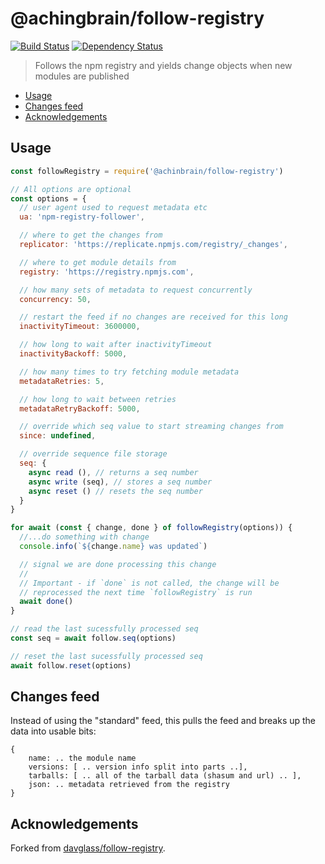 # @achingbrain/follow-registry <!-- omit in toc -->

[![Build Status](https://travis-ci.org/achingbrain/follow-registry.svg?branch=master)](https://travis-ci.org/achingbrain/follow-registry) [![Dependency Status](https://david-dm.org/achingbrain/follow-registry/status.svg)](https://david-dm.org/achingbrain/follow-registry)

> Follows the npm registry and yields change objects when new modules are published

- [Usage](#usage)
- [Changes feed](#changes-feed)
- [Acknowledgements](#acknowledgements)

## Usage

```javascript
const followRegistry = require('@achinbrain/follow-registry')

// All options are optional
const options = {
  // user agent used to request metadata etc
  ua: 'npm-registry-follower',

  // where to get the changes from
  replicator: 'https://replicate.npmjs.com/registry/_changes',

  // where to get module details from
  registry: 'https://registry.npmjs.com',

  // how many sets of metadata to request concurrently
  concurrency: 50,

  // restart the feed if no changes are received for this long
  inactivityTimeout: 3600000,

  // how long to wait after inactivityTimeout
  inactivityBackoff: 5000,

  // how many times to try fetching module metadata
  metadataRetries: 5,

  // how long to wait between retries
  metadataRetryBackoff: 5000,

  // override which seq value to start streaming changes from
  since: undefined,

  // override sequence file storage
  seq: {
    async read (), // returns a seq number
    async write (seq), // stores a seq number
    async reset () // resets the seq number
  }
}

for await (const { change, done } of followRegistry(options)) {
  //...do something with change
  console.info(`${change.name} was updated`)

  // signal we are done processing this change
  //
  // Important - if `done` is not called, the change will be
  // reprocessed the next time `followRegistry` is run
  await done()
}

// read the last sucessfully processed seq
const seq = await follow.seq(options)

// reset the last sucessfully processed seq
await follow.reset(options)
```

## Changes feed

Instead of using the "standard" feed, this pulls the feed and breaks up the data into usable bits:

    {
        name: .. the module name
        versions: [ .. version info split into parts ..],
        tarballs: [ .. all of the tarball data (shasum and url) .. ],
        json: .. metadata retrieved from the registry
    }

## Acknowledgements

Forked from [davglass/follow-registry](https://github.com/davglass/follow-registry).
